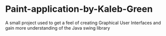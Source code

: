 # Paint-application-by-Kaleb-Green
A small project used to get a feel of creating Graphical User Interfaces and gain more understanding of the Java swing library
